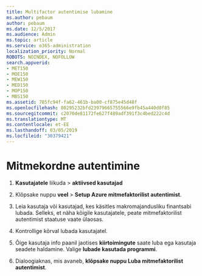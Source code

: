 ```yaml
---
title: Multifactor autentimise lubamine
ms.author: pebaum
author: pebaum
ms.date: 12/5/2017
ms.audience: Admin
ms.topic: article
ms.service: o365-administration
localization_priority: Normal
ROBOTS: NOINDEX, NOFOLLOW
search.appverid:
- MET150
- MOE150
- MEW150
- MED150
- MOP150
- MBS150
ms.assetid: 785fc94f-fa62-461b-ba00-cf875e45d48f
ms.openlocfilehash: 80295232bfd23979665755566e9fb45a440d0f85
ms.sourcegitcommit: c2070de81172fe627f489adf391f3c4bed222c4d
ms.translationtype: MT
ms.contentlocale: et-EE
ms.lasthandoff: 03/05/2019
ms.locfileid: "30379421"
---
```

# <a name="enable-multi-factor-authentication"></a>Mitmekordne autentimine

1. **Kasutajatele** liikuda \> **aktiivsed kasutajad**
    
2. Klõpsake nuppu **veel** \> **Setup Azure mitmefaktorilist autentimist**. 
    
3. Leia kasutaja või kasutajad, kes käsitles makromajandusliku finantsabi lubada. Selleks, et näha kõigile kasutajatele, peate mitmefaktorilist autentimist staatuse vaate ülaosas.
    
4. Kontrollige kõrval lubada kasutajatel.
    
5.  Õige kasutaja info paanil jaotises **kiirtoimingute** saate luba ega kasutaja seadete haldamine. Valige **lubade kasutada programmi**. 
    
6. Dialoogiaknas, mis avaneb, **klõpsake nuppu Luba mitmefaktorilist autentimist**. 
    

